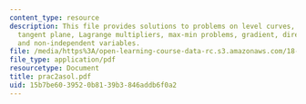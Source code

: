 ```yaml
---
content_type: resource
description: This file provides solutions to problems on level curves, partial derivatives,
  tangent plane, Lagrange multipliers, max-min problems, gradient, directional derivative,
  and non-independent variables.
file: /media/https%3A/open-learning-course-data-rc.s3.amazonaws.com/18-02-multivariable-calculus-spring-2006/15b7be6039520b8139b3846addb6f0a2_prac2asol.pdf
file_type: application/pdf
resourcetype: Document
title: prac2asol.pdf
uid: 15b7be60-3952-0b81-39b3-846addb6f0a2
---
```

